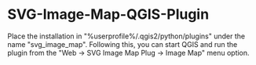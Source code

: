 # SVG-Image-Map-QGIS-Plugin
Place the installation in "%userprofile%/.qgis2/python/plugins" under the name "svg_image_map".
Following this, you can start QGIS and run the plugin from the "Web -> SVG Image Map Plug -> Image Map" menu option.
